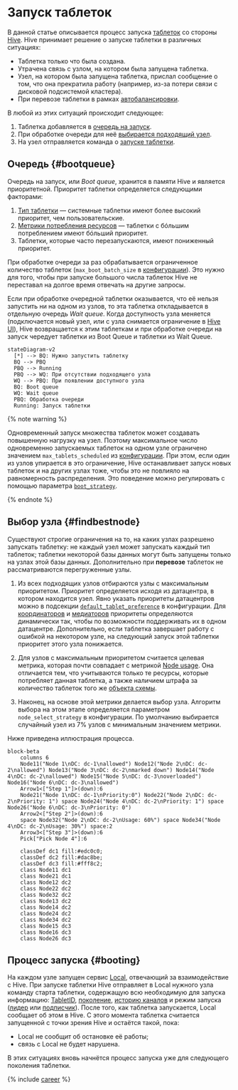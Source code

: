 # Запуск таблеток

В данной статье описывается процесс запуска [таблеток](../concepts/glossary.md#tablet) со стороны [Hive](../concepts/glossary.md#hive). Hive принимает решение о запуске таблетки в различных ситуациях:

* Таблетка только что была создана.
* Утрачена связь с узлом, на котором была запущена таблетка.
* Узел, на котором была запущена таблетка, прислал сообщение о том, что она прекратила работу (например, из-за потери связи с дисковой подсистемой кластера).
* При перевозе таблетки в рамках [автобалансировки](hive.md#autobalancing).

В любой из этих ситуаций происходит следующее:

1. Таблетка добавляется в [очередь на запуск](#bootqueue).
1. При обработке очереди для неё [выбирается подходящий узел](#findbestnode).
1. На  узел отправляется команда о [запуске таблетки](#booting).

## Очередь {#bootqueue}

Очередь на запуск, или *Boot queue*, хранится в памяти Hive и является приоритетной. Приоритет таблетки определяется следующими факторами:

1. [Тип таблетки](../concepts/glossary.md#tablet-types) — системные таблетки имеют более высокий приоритет, чем пользовательские.
1. [Метрики потребления ресурсов](hive.md#resources) — таблетки с бóльшим потреблением имеют бóльший приоритет.
1. Таблетки, которые часто перезапускаются, имеют пониженный приоритет.

При обработке очереди за раз обрабатывается ограниченное количество таблеток (`max_boot_batch_size` в [конфигурации](../reference/configuration/hive.md#boot)). Это нужно для того, чтобы при запуске большого числа таблеток Hive не переставал на долгое время отвечать на другие запросы.

Если при обработке очередной таблетки оказывается, что её нельзя запустить ни на одном из узлов, то эта таблетка откладывается в отдельную очередь *Wait queue*. Когда доступность узла меняется (подключается новый узел, или с узла снимается ограничение в [Hive UI](../reference/embedded-ui/hive.md)), Hive возвращается к этим таблеткам и при обработке очереди на запуск чередует таблетки из Boot Queue и таблетки из Wait Queue.

```mermaid
stateDiagram-v2
  [*] --> BQ: Нужно запустить таблетку
  BQ --> PBQ
  PBQ --> Running
  PBQ --> WQ: При отсутствии подходящего узла
  WQ --> PBQ: При появлении доступного узла
  BQ: Boot queue
  WQ: Wait queue
  PBQ: Обработка очереди
  Running: Запуск таблетки
```

{% note warning %}

Одновременный запуск множества таблеток может создавать повышенную нагрузку на узел. Поэтому максимальное число одновременно запускаемых таблеток на одном узле ограничено значением `max_tablets_scheduled` из [конфигурации](../reference/configuration/hive.md#boot). При этом, если один из узлов упирается в это ограничение, Hive останавливает запуск новых таблеток и на других узлах тоже, чтобы это не повлияло на равномерность распределения. Это поведение можно регулировать с помощью параметра [`boot_strategy`](../reference/configuration/hive.md#boot).

{% endnote %}

## Выбор узла {#findbestnode}

Существуют строгие ограничения на то, на каких узлах разрешено запускать таблетку: не каждый узел может запускать каждый тип таблеток; таблетки некоторой базы данных могут быть запущены только на узлах этой базы данных. Дополнительно при **перевозе** таблеток не рассматриваются перегруженные узлы.

1. Из всех подходящих узлов отбираются узлы с максимальным приоритетом. Приоритет определяется исходя из датацентра, в котором находится узел. Явно указать приоритеты датацентров можно в подсекции [`default_tablet_preference`](../reference/configuration/hive.md#boot) в конфигурации. Для [координаторов](../concepts/glossary.md#coordinator) и [медиаторов](../concepts/glossary.md#mediator) приоритеты определяются динамически так, чтобы по возможности поддерживать их в одном датацентре. Дополнительно, если таблетка завершает работу с ошибкой на некотором узле, на следующий запуск этой таблетки приоритет этого узла понижается.

1. Для узлов с максимальным приоритетом считается целевая метрика, которая почти совпадает с метрикой [Node usage](hive.md#node-usage). Она отличается тем, что учитываются только те ресурсы, которые потребляет данная таблетка, а также наличием штрафа за количество таблеток того же [объекта схемы](../concepts/glossary.md#schema-object).

1. Наконец, на основе этой метрики делается выбор узла. Алгоритм выбора на этом этапе определяется параметром `node_select_strategy` в конфигурации. По умолчанию выбирается случайный узел из 7% узлов с минимальным значением метрики.

Ниже приведена иллюстрация процесса.

```mermaid
block-beta
    columns 6
    Node11("Node 1\nDC: dc-1\nallowed") Node12("Node 2\nDC: dc-2\nallowed") Node13("Node 3\nDC: dc-2\nmarked down") Node14("Node 4\nDC: dc-2\nallowed") Node15("Node 5\nDC: dc-3\noverloaded") Node16("Node 6\nDC: dc-3\nallowed")
    Arrow1<["Step 1"]>(down):6
    Node21("Node 1\nDC: dc-1\nPriority:0") Node22("Node 2\nDC: dc-2\nPriority: 1") space Node24("Node 4\nDC: dc-2\nPriority: 1") space Node26("Node 6\nDC: dc-3\nPriority: 0")
    Arrow2<["Step 2"]>(down):6
    space Node32("Node 2\nDC: dc-2\nUsage: 60%") space Node34("Node 4\nDC: dc-2\nUsage: 30%") space:2
    Arrow3<["Step 3"]>(down):6
    Pick["Pick Node 4"]:6

    classDef dc1 fill:#edc0c0;
    classDef dc2 fill:#dac8be;
    classDef dc3 fill:#fff8c2;
    class Node11 dc1
    class Node21 dc1
    class Node12 dc2
    class Node22 dc2
    class Node32 dc2
    class Node13 dc2
    class Node14 dc2
    class Node24 dc2
    class Node34 dc2
    class Node15 dc3
    class Node16 dc3
    class Node26 dc3
```

## Процесс запуска {#booting}

На каждом узле запущен сервис [Local](../concepts/glossary.md#local), отвечающий за взаимодействие с Hive. При запуске таблетки Hive отправляет в Local нужного узла команду старта таблетки, содержащую всю необходимую для запуска информацию: [TabletID](../concepts/glossary.md#tabletid), [поколение](../concepts/glossary.md#tablet-generation), [историю каналов](general-schema.md#history) и режим запуска ([лидер](../concepts/glossary.md#tablet-leader) или [подписчик](../concepts/glossary.md#tablet-follower)). После того, как таблетка запускается, Local сообщает об этом в Hive. С этого момента таблетка считается запущенной с точки зрения Hive и остаётся такой, пока:

* Local не сообщит об остановке её работы;
* связь с Local не будет нарушена.

В этих ситуациях вновь начнётся процесс запуска уже для следующего поколения таблетки.

{% include [career](./_includes/career.md) %}